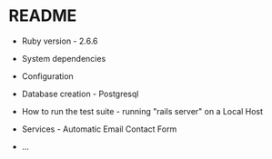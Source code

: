 # README



* Ruby version - 2.6.6

* System dependencies

* Configuration

* Database creation - Postgresql

* How to run the test suite - running "rails server" on a Local Host

* Services - Automatic Email Contact Form


* ...
